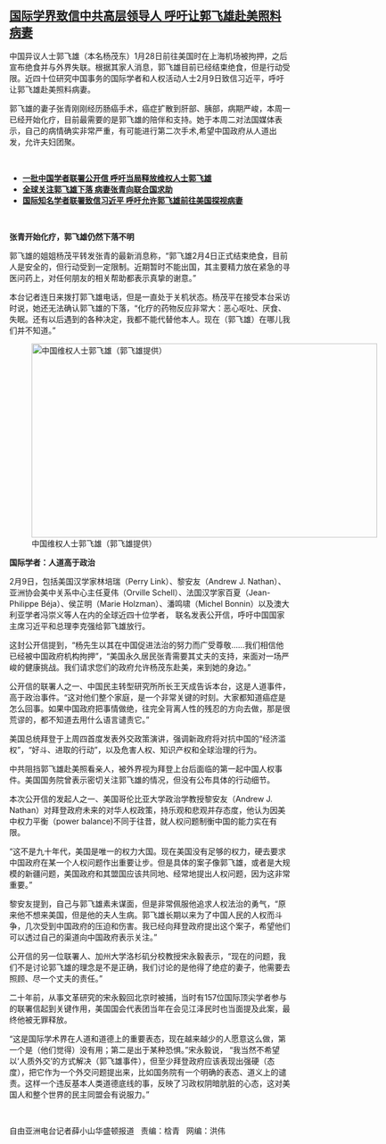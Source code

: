 <!--1612989449000-->
[国际学界致信中共高层领导人 呼吁让郭飞雄赴美照料病妻](https://www.rfa.org/mandarin/yataibaodao/renquanfazhi/xx-02102021125953.html)
------

<p></p><p>中国异议人士郭飞雄（本名杨茂东）<span>1<span>月</span>28<span>日前往美国时在上海机场被拘押，之后宣布绝食并与外界失联。根据其家人消息，郭飞雄目前已经结束绝食，但是行动受限。近四十位研究中国事务的国际学者和人权活动人士</span><span><span>2<span>月</span>9</span><span><span>日致信习近平，呼吁让郭飞雄</span><span>赴美照料病妻。</span></span></span></span></p><p><span>郭飞雄的妻子张青刚刚经历肠癌手术，癌症扩散到肝部、胰部，病期严峻，本周一已经开始化疗，目前最需要的是郭飞雄的陪伴和支持。她于本周二对<span>法国媒体</span>表示，自己的病情确实非常严重，有可能进行第二次手术</span><span>,<span>希望中国政府从人道出发，允许夫妇团聚。</span></span></p><p><br/></p><ul><li><a href="https://www.rfa.org/mandarin/Xinwen/1-02042021075302.html"><strong>一批中国学者联署公开信 呼吁当局释放维权人士郭飞雄</strong></a></li><li><strong><a href="https://www.rfa.org/mandarin/yataibaodao/renquanfazhi/xx-02052021100403.html">全球关注郭飞雄下落 病妻张青向联合国求助</a></strong></li><li><strong><a href="https://www.rfa.org/mandarin/Xinwen/8-02022021123223.html">国际知名学者联署致信习近平 呼吁允许郭飞雄前往美国探视病妻</a></strong></li></ul><p><br/></p><p><strong><span>张青开始化疗，郭飞雄仍然下落不明</span></strong></p><p><span>郭飞雄的姐姐杨茂平转发张青的最新消息称，“郭飞雄</span><span>2<span>月</span>4<span>日正式结束绝食，目前人是安全的，但行动受到一定限制。近期暂时不能出国，其主要精力放在紧急的寻医问药上，对任何朋友的相关帮助都表示真挚的谢意。”</span></span></p><p><span>本台记者连日来拨打郭飞雄电话，但是一直处于关机状态。杨茂平在接受本台采访时说，她还无法确认郭飞雄的下落，“化疗的药物反应非常大：恶心呕吐、厌食、失眠。还有以后遇到的各种决定，我都不能代替他本人。现在（郭飞雄）在哪儿我们并不知道。”</span></p><p><span><figure class="image-richtext image-inline captioned" style="width:620px;"><img alt="中国维权人士郭飞雄（郭飞雄提供）" height="348" src="https://www.rfa.org/mandarin/yataibaodao/renquanfazhi/xx-02102021125953.html/xx0210b.jpg/@@images/54e84d84-2567-4dd0-9412-a7e001de40d0.jpeg" title="xx0210b.jpg" width="620"/><figcaption class="image-caption">中国维权人士郭飞雄（郭飞雄提供）</figcaption><small></small></figure></span></p><p><strong><span>国际学者：人道高于政治</span></strong></p><p><span>2<span>月</span>9<span>日，包括美国汉学家林培瑞（</span>Perry Link<span>）、黎安友（</span>Andrew J. Nathan<span>）、亚洲协会美中关系中心主任夏伟（</span>Orville Schell<span>）、法国汉学家百夏（</span>Jean-Philippe B<span>é</span>ja<span>）、侯芷明（</span>Marie Holzman<span>）、潘鸣啸（</span>Michel Bonnin<span>）以及澳大利亚学者冯崇义等人在内的全球近四十位学者，</span> <span><span>联名</span></span><span><span>发表</span></span>公开信，呼吁中国国家主席习近平和总理李克强给郭飞雄放行。</span></p><p><span>这封公开信提到，“杨先生以其在中国促进法治的努力而广受尊敬……我们相信他已经被中国政府机构拘押”，“美国永久居民张青需要其丈夫的支持，来面对一场严峻的健康挑战。我们请求您们的政府允许杨茂东赴美，来到她的身边。”</span></p><p><span>公开信的联署人之一、中国民主转型研究所所长王天成告诉本台，这是人道事件，高于政治事件。“这对他们整个家庭，是一个非常关键的时刻。大家都知道癌症是怎么回事。如果中国政府把事情做绝，往完全背离人性的残忍的方向去做，那是很荒谬的，都不知道去用什么语言谴责它。”</span></p><p><span>美国总统拜登于上周四首度发表外交政策演讲，强调新政府将对抗中国的“经济滥权”，“好斗、进取的行动”，以及危害人权、知识产权和全球治理的行为。</span></p><p><span>中共<span>阻挡郭飞雄赴美照看亲人，被外界视为拜登上台后面临的第一起中国人权事件。美国国务院曾表示密切关注郭飞雄的情况，但没有公布具体的行动细节。</span></span></p><p><span>本次公开信的发起人<span>之一</span>、美国哥伦比亚大学政治学教授黎安友（</span><span>Andrew J. Nathan<span>）对拜登政府未来的对华人权政策，持乐观和悲观并存态度，他</span><span>认为因</span>美中权力平衡（power balance)<span>不同于往昔，就人权问题制衡中国的能力实在有限。</span></span></p><p><span>“这不是九十年代，美国是唯一的权力大国。现在美国没有足够的权力，硬去要求中国政府在某一个人权问题作出重要让步。但是具体的案子像郭飞雄，或者是大规模的新疆问题，<span>美国政府和其盟国</span>应该共同地、经常地提出人权问题，因为这非常重要。”</span></p><p><span>黎安友提到，自己与郭飞雄素未谋面，但是非常佩服他追求人权法治的勇气，“原来他不想来美国，但是他的夫人生病。郭飞雄长期以来为了中国人民的人权而斗争，几次受到中国政府的压迫和伤害。我已经向拜登政府提出这个案子，希望他们可以透过自己的渠道向中国政府表示关注。”</span></p><p><span>公开信的另一位联署人、加州大学洛杉矶分校教授宋永毅表示，“现在的问题，我们不是讨论郭飞雄的理念是不是正确，我们讨论的是他得了绝症的妻子，他需要去照顾、尽一个丈夫的责任。”</span></p><p><span>二十年前，从事文革研究的宋永毅回北京时被捕，当时有</span><span>157<span>位国际顶尖学者参与的联署信起到关键作用，美国</span>国会代表团当年在会见江泽民时也当面提及此案，最终他被无罪释放。</span></p><p><span>“这是国际学术界在人道和道德上的重要表态，现在越来越少的人愿意这么做，第一个是（他们觉得）没有用；第二是出于某种恐惧。”宋永毅说， “我当然不希望以‘人质外交’的方式解决（郭飞雄事件），但至少拜登政府应该表现出强硬（态度），把它作为一个外交问题提出来，比如国务院有一个明确的表态、道义上的谴责。这样一个违反基本人类道德底线的事，反映了习政权阴暗肮脏的心态，这对美国人和整个世界的民主同盟会有说服力。”</span></p><p><br/></p><p>自由亚洲电台记者薛小山华盛顿报道   责编：梒青   网编：洪伟</p>
